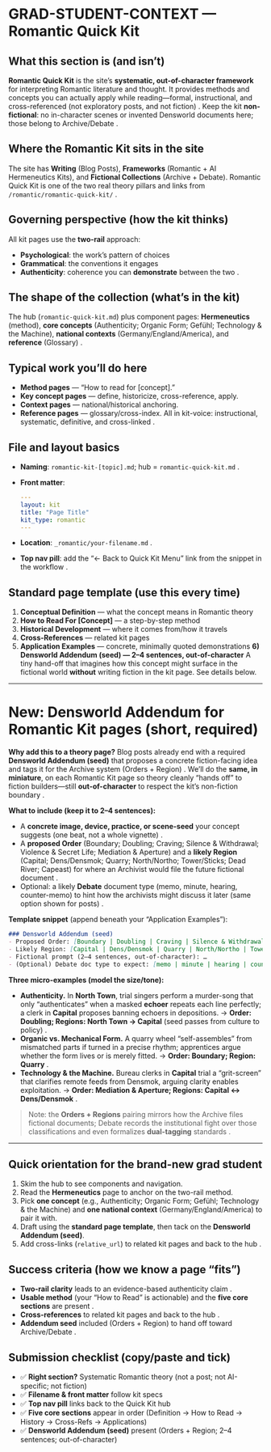 # GRAD-STUDENT-CONTEXT — Romantic Quick Kit

## What this section is (and isn’t)

**Romantic Quick Kit** is the site’s **systematic, out-of-character framework** for interpreting Romantic literature and thought. It provides methods and concepts you can actually apply while reading—formal, instructional, and cross-referenced (not exploratory posts, and not fiction)  .
Keep the kit **non-fictional**: no in-character scenes or invented Densworld documents here; those belong to Archive/Debate .

## Where the Romantic Kit sits in the site

The site has **Writing** (Blog Posts), **Frameworks** (Romantic + AI Hermeneutics Kits), and **Fictional Collections** (Archive + Debate). Romantic Quick Kit is one of the two real theory pillars and links from `/romantic/romantic-quick-kit/`  .

## Governing perspective (how the kit thinks)

All kit pages use the **two-rail** approach:

* **Psychological**: the work’s pattern of choices
* **Grammatical**: the conventions it engages
* **Authenticity**: coherence you can **demonstrate** between the two .

## The shape of the collection (what’s in the kit)

The hub (`romantic-quick-kit.md`) plus component pages: **Hermeneutics** (method), **core concepts** (Authenticity; Organic Form; Gefühl; Technology & the Machine), **national contexts** (Germany/England/America), and **reference** (Glossary)  .

## Typical work you’ll do here

* **Method pages** — “How to read for \[concept].”
* **Key concept pages** — define, historicize, cross-reference, apply.
* **Context pages** — national/historical anchoring.
* **Reference pages** — glossary/cross-index.
  All in kit-voice: instructional, systematic, definitive, and cross-linked .

## File and layout basics

* **Naming**: `romantic-kit-[topic].md`; hub = `romantic-quick-kit.md` .
* **Front matter**:

  ```yaml
  ---
  layout: kit
  title: "Page Title"
  kit_type: romantic
  ---
  ```


* **Location**: `_romantic/your-filename.md` .
* **Top nav pill**: add the “← Back to Quick Kit Menu” link from the snippet in the workflow .

## Standard page template (use this every time)

1. **Conceptual Definition** — what the concept means in Romantic theory
2. **How to Read For \[Concept]** — a step-by-step method
3. **Historical Development** — where it comes from/how it travels
4. **Cross-References** — related kit pages
5. **Application Examples** — concrete, minimally quoted demonstrations&#x20;
   **6) Densworld Addendum (seed) — 2–4 sentences, out-of-character**
   A tiny hand-off that imagines how this concept might surface in the fictional world **without** writing fiction in the kit page. See details below.

---

# New: Densworld Addendum for Romantic Kit pages (short, required)

**Why add this to a theory page?**
Blog posts already end with a required **Densworld Addendum (seed)** that proposes a concrete fiction-facing idea and tags it for the Archive system (Orders + Region) . We’ll do the **same, in miniature**, on each Romantic Kit page so theory cleanly “hands off” to fiction builders—still **out-of-character** to respect the kit’s non-fiction boundary .

**What to include (keep it to 2–4 sentences):**

* A **concrete image, device, practice, or scene-seed** your concept suggests (one beat, not a whole vignette) .
* A **proposed Order** (Boundary; Doubling; Craving; Silence & Withdrawal; Violence & Secret Life; Mediation & Aperture) and a **likely Region** (Capital; Dens/Densmok; Quarry; North/Northo; Tower/Sticks; Dead River; Capeast) for where an Archivist would file the future fictional document  .
* Optional: a likely **Debate** document type (memo, minute, hearing, counter-memo) to hint how the archivists might discuss it later (same option shown for posts) .

**Template snippet** (append beneath your “Application Examples”):

```markdown
### Densworld Addendum (seed)
- Proposed Order: [Boundary | Doubling | Craving | Silence & Withdrawal | Violence & Secret Life | Mediation & Aperture]
- Likely Region: [Capital | Dens/Densmok | Quarry | North/Northo | Tower/Sticks | Dead River | Capeast]
- Fictional prompt (2–4 sentences, out-of-character): …
- (Optional) Debate doc type to expect: [memo | minute | hearing | counter-memo]
```

**Three micro-examples (model the size/tone):**

* **Authenticity.** In **North Town**, trial singers perform a murder-song that only “authenticates” when a masked **echoer** repeats each line perfectly; a clerk in **Capital** proposes banning echoers in depositions. → **Order: Doubling; Regions: North Town → Capital** (seed passes from culture to policy)  .
* **Organic vs. Mechanical Form.** A quarry wheel “self-assembles” from mismatched parts if turned in a precise rhythm; apprentices argue whether the form lives or is merely fitted. → **Order: Boundary; Region: Quarry** .
* **Technology & the Machine.** Bureau clerks in **Capital** trial a “grit-screen” that clarifies remote feeds from Densmok, arguing clarity enables exploitation. → **Order: Mediation & Aperture; Regions: Capital ↔ Dens/Densmok** .

> Note: the **Orders + Regions** pairing mirrors how the Archive files fictional documents; Debate records the institutional fight over those classifications and even formalizes **dual-tagging** standards .

---

## Quick orientation for the brand-new grad student

1. Skim the hub to see components and navigation.
2. Read the **Hermeneutics** page to anchor on the two-rail method.
3. Pick **one concept** (e.g., Authenticity; Organic Form; Gefühl; Technology & the Machine) and **one national context** (Germany/England/America) to pair it with.
4. Draft using the **standard page template**, then tack on the **Densworld Addendum (seed)**.
5. Add cross-links (`relative_url`) to related kit pages and back to the hub .

## Success criteria (how we know a page “fits”)

* **Two-rail clarity** leads to an evidence-based authenticity claim .
* **Usable method** (your “How to Read” is actionable) and the **five core sections** are present .
* **Cross-references** to related kit pages and back to the hub .
* **Addendum seed** included (Orders + Region) to hand off toward Archive/Debate  .

## Submission checklist (copy/paste and tick)

* ✅ **Right section?** Systematic Romantic theory (not a post; not AI-specific; not fiction)&#x20;
* ✅ **Filename & front matter** follow kit specs&#x20;
* ✅ **Top nav pill** links back to the Quick Kit hub&#x20;
* ✅ **Five core sections** appear in order (Definition → How to Read → History → Cross-Refs → Applications)&#x20;
* ✅ **Densworld Addendum (seed)** present (Orders + Region; 2–4 sentences; out-of-character) &#x20;


